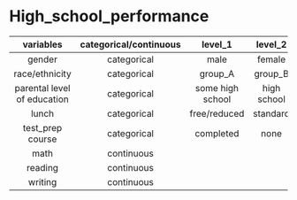 # High_school_performance


| variables | categorical/continuous | level_1 | level_2 | level_3 | level_4 | level_5 | level_6 |
| :---:   | :---: | :---: | :---: | :---: | :---: | :---: | :---: |
| gender | categorical   | male   | female   |    |     |    |     |
| race/ethnicity |categorical |group_A   | group_B   | group_C   | group_D  | group_E |     | 
| parental level of education |categorical |some high school | high school | some college | associate's degree | Bachelor's degree | Master's degree | 
| lunch | categorical   | free/reduced | standard |     |      |     |      |
| test_prep course | categorical | completed | none |     |     |      |      |
| math | continuous |     |      |      |      |      |      |
| reading | continuous|     |      |      |      |      |      |
| writing | continuous |     |      |      |      |      |      |
